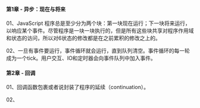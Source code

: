 #### 第1章 - 异步：现在与将来

01、JavaScript 程序总是至少分为两个块：第一块现在运行；下一块将来运行，以响应某个事件。尽管程序是一块一块执行的，但是所有这些块共享对程序作用域和状态的访问，所以对6状态的修改都是在之前累积的修改之上的。

02、一旦有事件要运行，事件循环就会运行，直到队列清空。事件循环的每一轮成为一个tick。用户交互、IO和定时器会向事件队列中加入事件。

#### 第2章 - 回调

01、回调函数包裹或者说封装了程序的延续（continuation）。

02、